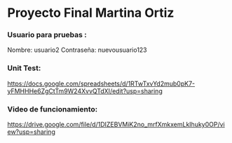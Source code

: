 # Proyecto Final Martina Ortiz
### Usuario para pruebas :
Nombre: usuario2
Contraseña: nuevousuario123
### Unit Test:
https://docs.google.com/spreadsheets/d/1RTwTxvYd2mub0pK7-yFMHHHe6ZgCtTm9W24XvvQTdXI/edit?usp=sharing
### Video de funcionamiento:
https://drive.google.com/file/d/1DIZEBVMiK2no_mrfXmkxemLkIhuky0OP/view?usp=sharing
